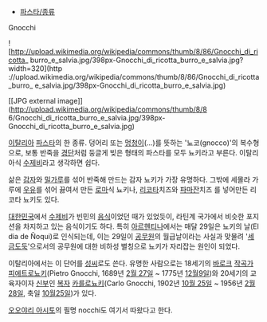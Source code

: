   * [파스타/종류](%ED%8C%8C%EC%8A%A4%ED%83%80/%EC%A2%85%EB%A5%98.md)  

Gnocchi

![http://upload.wikimedia.org/wikipedia/commons/thumb/8/86/Gnocchi_di_ricotta_
burro_e_salvia.jpg/398px-Gnocchi_di_ricotta_burro_e_salvia.jpg?width=320](http
://upload.wikimedia.org/wikipedia/commons/thumb/8/86/Gnocchi_di_ricotta_burro_
e_salvia.jpg/398px-Gnocchi_di_ricotta_burro_e_salvia.jpg)

[[JPG external image]](http://upload.wikimedia.org/wikipedia/commons/thumb/8/8
6/Gnocchi_di_ricotta_burro_e_salvia.jpg/398px-
Gnocchi_di_ricotta_burro_e_salvia.jpg)

[이탈리아](%EC%9D%B4%ED%83%88%EB%A6%AC%EC%95%84.md)
[파스타](%ED%8C%8C%EC%8A%A4%ED%83%80.md)의 한 종류. 덩어리 또는
[멍청이](%EB%A9%8D%EC%B2%AD%EC%9D%B4.md)(...)를 뜻하는 '뇨코(gnocco)'의 복수형으로, 보통 반죽을
[경단](%EA%B2%BD%EB%8B%A8.md)처럼 둥글게 빚은 형태의 파스타를 모두 뇨키라고 부른다. 이탈리아식
[수제비](%EC%88%98%EC%A0%9C%EB%B9%84.md)라고 생각하면 쉽다.

삶은 [감자](%EA%B0%90%EC%9E%90.md)와 [밀가루](%EB%B0%80%EA%B0%80%EB%A3%A8.md)를
섞어 반죽해 만드는 감자 뇨키가 가장 유명하다. 그밖에 세몰라 가루에 [우유](%EC%9A%B0%EC%9C%A0.md)를 섞어 끓여서
만든 [로마](%EB%A1%9C%EB%A7%88.md)식 뇨키나,
[리코타](%EC%83%9D%EC%B9%98%EC%A6%88#s-2.md)치즈와 [파마잔](%ED%8C%8C%EB%A5%B4%EB%AF%B8%EC%A7%80%EC%95%84%EB%85%B8%20%EB%A0%88%EC%A7%80%EC%95%84%EB%85%B8.md)치즈
를 넣어만든 리코타 뇨키도 있다.

[대한민국](%EB%8C%80%ED%95%9C%EB%AF%BC%EA%B5%AD.md)에서
[수제비](%EC%88%98%EC%A0%9C%EB%B9%84.md)가 빈민의
[음식](%EC%9D%8C%EC%8B%9D.md)이었던 때가 있었듯이, 라틴계 국가에서 비슷한 포지션을 차지하고 있는 음식이기도 하다.
특히 [아르헨티나](%EC%95%84%EB%A5%B4%ED%97%A8%ED%8B%B0%EB%82%98.md)에서는 매달 29일은 뇨키의
날(El dia de Ñoqui)로 인식되는데, 이는 29일이 [공무원](%EA%B3%B5%EB%AC%B4%EC%9B%90.md)의
월급날이라는 사실과 맞물려
'[세금](%EC%84%B8%EA%B8%88.md)[도둑](%EB%8F%84%EB%91%91.md)'으로서의 공무원에 대한 비하성
별칭으로 뇨키가 자리잡는 원인이 되었다.

이탈리아에서는 이 단어를 [성씨](%EC%84%B1%EC%94%A8.md)로도 쓴다. 유명한 사람으로는 18세기의
[바로크](%EB%B0%94%EB%A1%9C%ED%81%AC.md)
[작곡가](%EC%9E%91%EA%B3%A1%EA%B0%80.md) [피에트로뇨키](%ED%94%BC%EC%97%90%ED%8A%B8%EB%A1%9C%20%EB%87%A8%ED%82%A4.md)(Pietro
Gnocchi, 1689년 [2월 27일](2%EC%9B%94%2027%EC%9D%BC.md) ~ 1775년 [12월9일](12%EC%9B%94%209%EC%9D%BC.md))와 20세기의 교육자이자
[신부](%EC%8B%A0%EB%B6%80.md)인 [복자](%EB%B3%B5%EC%9E%90.md) [카를로뇨키](%EC%B9%B4%EB%A5%BC%EB%A1%9C%20%EB%87%A8%ED%82%A4.md)(Carlo Gnocchi,
1902년 [10월 25일](10%EC%9B%94%2025%EC%9D%BC.md) ~ 1956년 [2월28일](2%EC%9B%94%2028%EC%9D%BC.md), 축일 [10월25일](10%EC%9B%94%2025%EC%9D%BC.md))가 있다.

[오오야리 아시토](%EC%98%A4%EC%98%A4%EC%95%BC%EB%A6%AC%20%EC%95%84%EC%8B%9C%ED%86%A0.md)의 필명 nocchi도 여기서 따왔다고 한다.

